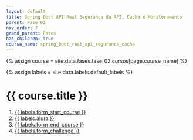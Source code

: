 ```yaml
---
layout: default
title: Spring Boot API Rest Segurança da API, Cache e Monitoramento
parent: Fase 02
nav_order: 7
grand_parent: Fases
has_children: true
course_name: spring_boot_rest_api_seguranca_cache
---
```


{% assign course = site.data.fases.fase_02.cursos[page.course_name] %}

{% assign labels = site.data.labels.default_labels %}


# {{  course.title }}

1. [{{ labels.form_start_course }}](course.form_start_course)
2. [{{ labels.alura }}](course.alura)
3. [{{ labels.form_end_course }}](course.form_end_course)
4. [{{ labels.form_challenge }}](course.form_challenge)
